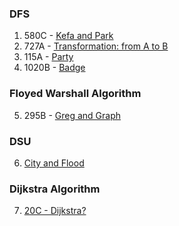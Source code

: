 ### DFS
1. 580C - [Kefa and Park](https://codeforces.com/problemset/problem/580/C)
2. 727A - [Transformation: from A to B](https://codeforces.com/contest/727/problem/A)
3. 115A - [Party](https://codeforces.com/problemset/problem/115/A)
4. 1020B - [Badge](https://codeforces.com/problemset/problem/1020/B)

### Floyed Warshall Algorithm
5. 295B - [Greg and Graph](https://codeforces.com/problemset/problem/295/B)

### DSU
6. [City and Flood](https://www.hackerearth.com/practice/data-structures/disjoint-data-strutures/basics-of-disjoint-data-structures/practice-problems/algorithm/city-and-flood-1/)

### Dijkstra Algorithm
7. [20C - Dijkstra?](https://codeforces.com/problemset/problem/20/C)
